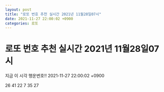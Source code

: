 ```yaml
---
layout: post
title: "로또 번호 추천 실시간 2021년 11월28일07시"
date: 2021-11-27 22:00:02 +0900
categories: 로또
---
```


# 로또 번호 추천 실시간 2021년 11월28일07시

지금 이 시각 행운번호!! 2021-11-27 22:00:02 +0900

 26  41  22  7  35  27 

